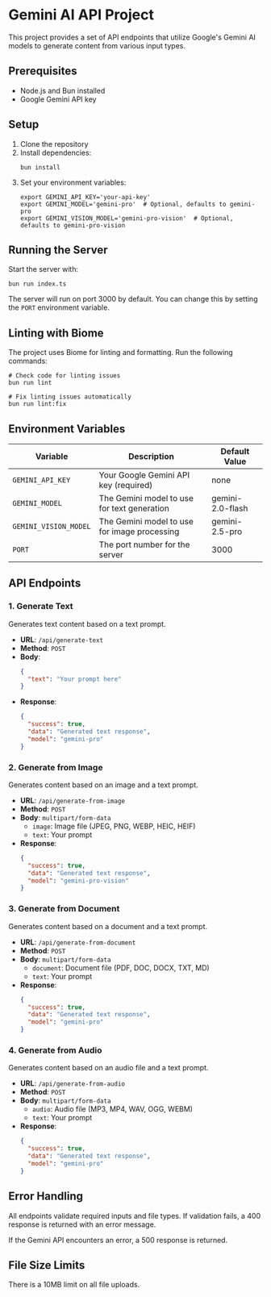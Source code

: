 # Gemini AI API Project

This project provides a set of API endpoints that utilize Google's Gemini AI models to generate content from various input types.

## Prerequisites

- Node.js and Bun installed
- Google Gemini API key

## Setup

1. Clone the repository
2. Install dependencies:
   ```
   bun install
   ```
3. Set your environment variables:
   ```
   export GEMINI_API_KEY='your-api-key'
   export GEMINI_MODEL='gemini-pro'  # Optional, defaults to gemini-pro
   export GEMINI_VISION_MODEL='gemini-pro-vision'  # Optional, defaults to gemini-pro-vision
   ```

## Running the Server

Start the server with:

```
bun run index.ts
```

The server will run on port 3000 by default. You can change this by setting the `PORT` environment variable.

## Linting with Biome

The project uses Biome for linting and formatting. Run the following commands:

```
# Check code for linting issues
bun run lint

# Fix linting issues automatically
bun run lint:fix
```

## Environment Variables

| Variable | Description | Default Value |
|----------|-------------|---------------|
| `GEMINI_API_KEY` | Your Google Gemini API key (required) | none |
| `GEMINI_MODEL` | The Gemini model to use for text generation | gemini-2.0-flash |
| `GEMINI_VISION_MODEL` | The Gemini model to use for image processing | gemini-2.5-pro |
| `PORT` | The port number for the server | 3000 |

## API Endpoints

### 1. Generate Text

Generates text content based on a text prompt.

- **URL**: `/api/generate-text`
- **Method**: `POST`
- **Body**:
  ```json
  {
    "text": "Your prompt here"
  }
  ```
- **Response**:
  ```json
  {
    "success": true,
    "data": "Generated text response",
    "model": "gemini-pro"
  }
  ```

### 2. Generate from Image

Generates content based on an image and a text prompt.

- **URL**: `/api/generate-from-image`
- **Method**: `POST`
- **Body**: `multipart/form-data`
  - `image`: Image file (JPEG, PNG, WEBP, HEIC, HEIF)
  - `text`: Your prompt
- **Response**:
  ```json
  {
    "success": true,
    "data": "Generated text response",
    "model": "gemini-pro-vision"
  }
  ```

### 3. Generate from Document

Generates content based on a document and a text prompt.

- **URL**: `/api/generate-from-document`
- **Method**: `POST`
- **Body**: `multipart/form-data`
  - `document`: Document file (PDF, DOC, DOCX, TXT, MD)
  - `text`: Your prompt
- **Response**:
  ```json
  {
    "success": true,
    "data": "Generated text response",
    "model": "gemini-pro"
  }
  ```

### 4. Generate from Audio

Generates content based on an audio file and a text prompt.

- **URL**: `/api/generate-from-audio`
- **Method**: `POST`
- **Body**: `multipart/form-data`
  - `audio`: Audio file (MP3, MP4, WAV, OGG, WEBM)
  - `text`: Your prompt
- **Response**:
  ```json
  {
    "success": true,
    "data": "Generated text response",
    "model": "gemini-pro"
  }
  ```

## Error Handling

All endpoints validate required inputs and file types. If validation fails, a 400 response is returned with an error message.

If the Gemini API encounters an error, a 500 response is returned.

## File Size Limits

There is a 10MB limit on all file uploads.
